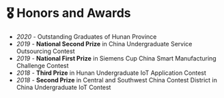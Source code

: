 # 🎖 Honors and Awards
- *2020* - Outstanding Graduates of Hunan Province
- *2019* - **National Second Prize** in China Undergraduate Service Outsourcing Contest
- *2019* - **National First Prize** in Siemens Cup China Smart Manufacturing Challenge Contest
- *2018* - **Third Prize** in Hunan Undergraduate IoT Application Contest
- *2018* - **Second Prize** in Central and Southwest China Contest District in China Undergraduate IoT Contest
